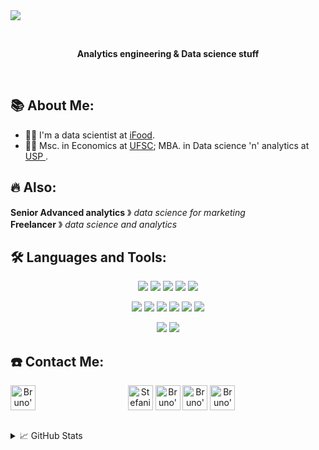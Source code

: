 <img src="https://github.com/brunhs/brunhs/blob/main/Misc/title_banner.gif" />

<!-- is a ✨ _special_ ✨ repository because its `README.md` (this file) appears on your GitHub profile.-->
<p>&nbsp;</p>

<p align="center">
  <b>Analytics engineering & Data science stuff</b>
<p>&nbsp;</p>
  
  
## 📚 About Me:
- 👨‍💻 I'm a data scientist at <a href = "https://www.ifood.com.br/"> iFood</a>.
- 👨‍💻 Msc. in Economics at <a href = "https://ufsc.br/"> UFSC</a>; MBA. in Data science 'n' analytics at <a href = "https://mbauspesalq.com/#sobre"> USP </a>.


## 🔥 Also:  
<p align="left">
<b>Senior Advanced analytics</b> &#12299; <i>data science for marketing</i>
<br/>
<b>Freelancer</b> &#12299; <i>data science and analytics</i>


  

## 🛠️ Languages and Tools:
<p align="center">
  <img src="https://img.shields.io/static/v1?label=&message=languages:&color=555&style=flat-square" /> <img src="https://img.shields.io/static/v1?logo=python&label=&message=python&color=111&logoColor=AAA&style=flat-square&link=" /> <img src="https://img.shields.io/static/v1?logo=javascript&label=&message=javascript&color=111&logoColor=AAA&style=flat-square" /> <img src="https://img.shields.io/static/v1?logo=R&label=&message=R&color=111&logoColor=AAA&style=flat-square" /> <img src="https://img.shields.io/static/v1?label=&message=SQL&color=111&logoColor=AAA&style=flat-square" />

<p align="center">
<img src="https://img.shields.io/static/v1?label=&message=tools:&color=555&style=flat-square" />
<img src="https://img.shields.io/static/v1?logo=docker&label=&message=docker&color=111&logoColor=AAA&style=flat-square" />
<img src="https://img.shields.io/static/v1?logo=databricks&label=&message=databricks&color=111&logoColor=AAA&style=flat-square" />
<img src="https://img.shields.io/static/v1?logo=vim&label=&message=vim&color=111&logoColor=AAA&style=flat-square" />
<img src="https://img.shields.io/static/v1?logo=git&label=&message=git&color=111&logoColor=AAA&style=flat-square" />
<img src="https://img.shields.io/static/v1?logo=linux&label=&message=linux&color=111&logoColor=AAA&style=flat-square" />    

<p align="center">
<img src="https://img.shields.io/static/v1?label=&message=@&color=555&style=flat-square" />
<img src="https://img.shields.io/static/v1?label=&message=iFood&logoColor=ffffff&style=flat-square" />
  
## ☎️ Contact Me:
<p align="center">
  <a href="https://twitter.com/brunocodeson"><img align="center" alt="Stefanie's Twitter" width="40px" src="https://cdn.jsdelivr.net/npm/simple-icons@v3/icons/twitter.svg" /></a>
  <a href="https://www.instagram.com/brunocodes.on/"><img align="left" alt="Bruno's Instagram" width="40px" src="https://cdn.jsdelivr.net/npm/simple-icons@v3/icons/instagram.svg" /></a>
<a href="https://tiktok.com/brunocodeson"><img align="center" alt="Bruno's Twitter" width="40px" src="https://cdn.jsdelivr.net/npm/simple-icons@v3/icons/tiktok.svg" /></a>
  <a href="https://www.linkedin.com/in/bruno-schock/"><img align="center" alt="Bruno's LinkedIn" width="40px" src="https://cdn.jsdelivr.net/npm/simple-icons@v3/icons/linkedin.svg" /></a>
  <a href="mailto:brunhensch@gmail.com"><img align="center" alt="Bruno's LinkedIn" width="40px" src="https://cdn.jsdelivr.net/npm/simple-icons@v3/icons/gmail.svg" /></a>

<br/>
<br/>

<details>
  <summary>📈 GitHub Stats</summary>

[![Brun's github stats](https://github-readme-stats.vercel.app/api?username=brunhs&count_private=true&show_icons=true)](https://github.com/brunhs/github-readme-stats)
[![Top Langs](https://github-readme-stats.vercel.app/api/top-langs/?username=brunhs&layout=compact&hide=html)](https://github.com/brunhs/github-readme-stats)
</details>

</details>


[work]: https://www.ifood.com.br/
